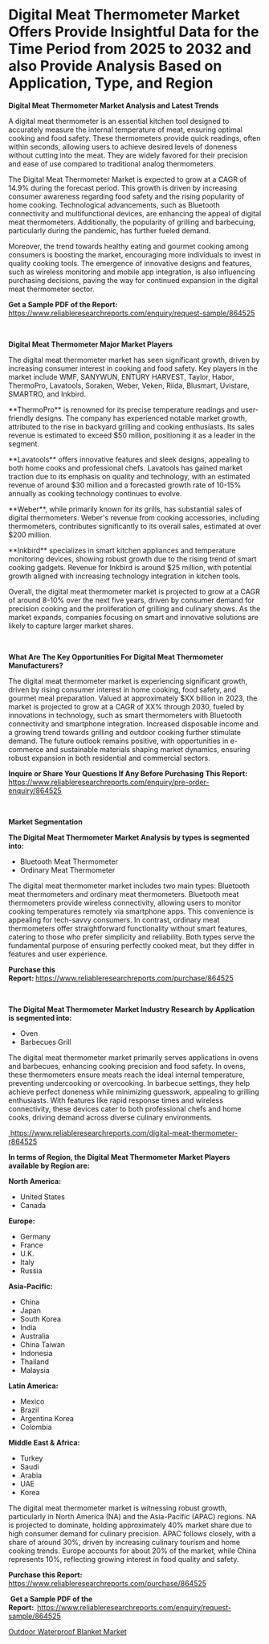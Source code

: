 <p><h1>Digital Meat Thermometer Market Offers Provide Insightful Data for the Time Period from 2025 to 2032 and also Provide Analysis Based on Application, Type, and Region</h1></p><p><strong>Digital Meat Thermometer Market Analysis and Latest Trends</strong></p>
<p><p>A digital meat thermometer is an essential kitchen tool designed to accurately measure the internal temperature of meat, ensuring optimal cooking and food safety. These thermometers provide quick readings, often within seconds, allowing users to achieve desired levels of doneness without cutting into the meat. They are widely favored for their precision and ease of use compared to traditional analog thermometers.</p><p>The Digital Meat Thermometer Market is expected to grow at a CAGR of 14.9% during the forecast period. This growth is driven by increasing consumer awareness regarding food safety and the rising popularity of home cooking. Technological advancements, such as Bluetooth connectivity and multifunctional devices, are enhancing the appeal of digital meat thermometers. Additionally, the popularity of grilling and barbecuing, particularly during the pandemic, has further fueled demand.</p><p>Moreover, the trend towards healthy eating and gourmet cooking among consumers is boosting the market, encouraging more individuals to invest in quality cooking tools. The emergence of innovative designs and features, such as wireless monitoring and mobile app integration, is also influencing purchasing decisions, paving the way for continued expansion in the digital meat thermometer sector.</p></p>
<p><strong>Get a Sample PDF of the Report:&nbsp;</strong> <a href="https://www.reliableresearchreports.com/enquiry/request-sample/864525?utm_campaign=2300&utm_medium=2&utm_source=Github&utm_content=ia&utm_term=08022025&utm_id=digital-meat-thermometer">https://www.reliableresearchreports.com/enquiry/request-sample/864525</a></p>
<p>&nbsp;</p>
<p><strong>Digital Meat Thermometer Major Market Players</strong></p>
<p><p>The digital meat thermometer market has seen significant growth, driven by increasing consumer interest in cooking and food safety. Key players in the market include WMF, SANYWUN, ENTURY HARVEST, Taylor, Habor, ThermoPro, Lavatools, Soraken, Weber, Veken, Riida, Blusmart, Uvistare, SMARTRO, and Inkbird.</p><p>**ThermoPro** is renowned for its precise temperature readings and user-friendly designs. The company has experienced notable market growth, attributed to the rise in backyard grilling and cooking enthusiasts. Its sales revenue is estimated to exceed $50 million, positioning it as a leader in the segment.</p><p>**Lavatools** offers innovative features and sleek designs, appealing to both home cooks and professional chefs. Lavatools has gained market traction due to its emphasis on quality and technology, with an estimated revenue of around $30 million and a forecasted growth rate of 10-15% annually as cooking technology continues to evolve.</p><p>**Weber**, while primarily known for its grills, has substantial sales of digital thermometers. Weber's revenue from cooking accessories, including thermometers, contributes significantly to its overall sales, estimated at over $200 million.</p><p>**Inkbird** specializes in smart kitchen appliances and temperature monitoring devices, showing robust growth due to the rising trend of smart cooking gadgets. Revenue for Inkbird is around $25 million, with potential growth aligned with increasing technology integration in kitchen tools.</p><p>Overall, the digital meat thermometer market is projected to grow at a CAGR of around 8-10% over the next five years, driven by consumer demand for precision cooking and the proliferation of grilling and culinary shows. As the market expands, companies focusing on smart and innovative solutions are likely to capture larger market shares.</p></p>
<p>&nbsp;</p>
<p><strong>What Are The Key Opportunities For Digital Meat Thermometer Manufacturers?</strong></p>
<p><p>The digital meat thermometer market is experiencing significant growth, driven by rising consumer interest in home cooking, food safety, and gourmet meal preparation. Valued at approximately $XX billion in 2023, the market is projected to grow at a CAGR of XX% through 2030, fueled by innovations in technology, such as smart thermometers with Bluetooth connectivity and smartphone integration. Increased disposable income and a growing trend towards grilling and outdoor cooking further stimulate demand. The future outlook remains positive, with opportunities in e-commerce and sustainable materials shaping market dynamics, ensuring robust expansion in both residential and commercial sectors.</p></p>
<p><strong>Inquire or Share Your Questions If Any Before Purchasing This Report:</strong> <a href="https://www.reliableresearchreports.com/enquiry/pre-order-enquiry/864525?utm_campaign=2300&utm_medium=2&utm_source=Github&utm_content=ia&utm_term=08022025&utm_id=digital-meat-thermometer">https://www.reliableresearchreports.com/enquiry/pre-order-enquiry/864525</a></p>
<p>&nbsp;</p>
<p><strong>Market Segmentation</strong></p>
<p><strong>The Digital Meat Thermometer Market Analysis by types is segmented into:</strong></p>
<p><ul><li>Bluetooth Meat Thermometer</li><li>Ordinary Meat Thermometer</li></ul></p>
<p><p>The digital meat thermometer market includes two main types: Bluetooth meat thermometers and ordinary meat thermometers. Bluetooth meat thermometers provide wireless connectivity, allowing users to monitor cooking temperatures remotely via smartphone apps. This convenience is appealing for tech-savvy consumers. In contrast, ordinary meat thermometers offer straightforward functionality without smart features, catering to those who prefer simplicity and reliability. Both types serve the fundamental purpose of ensuring perfectly cooked meat, but they differ in features and user experience.</p></p>
<p><strong>Purchase this Report:&nbsp;</strong><a href="https://www.reliableresearchreports.com/purchase/864525?utm_campaign=2300&utm_medium=2&utm_source=Github&utm_content=ia&utm_term=08022025&utm_id=digital-meat-thermometer">https://www.reliableresearchreports.com/purchase/864525</a></p>
<p>&nbsp;</p>
<p><strong>The Digital Meat Thermometer Market Industry Research by Application is segmented into:</strong></p>
<p><ul><li>Oven</li><li>Barbecues Grill</li></ul></p>
<p><p>The digital meat thermometer market primarily serves applications in ovens and barbecues, enhancing cooking precision and food safety. In ovens, these thermometers ensure meats reach the ideal internal temperature, preventing undercooking or overcooking. In barbecue settings, they help achieve perfect doneness while minimizing guesswork, appealing to grilling enthusiasts. With features like rapid response times and wireless connectivity, these devices cater to both professional chefs and home cooks, driving demand across diverse culinary environments.</p></p>
<p><a href="https://www.reliableresearchreports.com/digital-meat-thermometer-r864525?utm_campaign=2300&utm_medium=2&utm_source=Github&utm_content=ia&utm_term=08022025&utm_id=digital-meat-thermometer">&nbsp;https://www.reliableresearchreports.com/digital-meat-thermometer-r864525</a></p>
<p><strong>In terms of Region, the Digital Meat Thermometer Market Players available by Region are:</strong></p>
<p>
    <p> <strong> North America: </strong>
        <ul>
            <li>United States</li>
            <li>Canada</li>
        </ul>
        </p> 
    <p> <strong> Europe: </strong>
        <ul>
            <li>Germany</li>
            <li>France</li>
            <li>U.K.</li>
            <li>Italy</li>
            <li>Russia</li>
        </ul>
        </p> 
    <p> <strong> Asia-Pacific: </strong>
        <ul>
            <li>China</li>
            <li>Japan</li>
            <li>South Korea</li>
            <li>India</li>
            <li>Australia</li>
            <li>China Taiwan</li>
            <li>Indonesia</li>
            <li>Thailand</li>
            <li>Malaysia</li>
        </ul>
        </p> 
    <p> <strong> Latin America: </strong>
        <ul>
            <li>Mexico</li>
            <li>Brazil</li>
            <li>Argentina Korea</li>
            <li>Colombia</li>
        </ul>
        </p> 
    <p> <strong> Middle East & Africa: </strong>
        <ul>
            <li>Turkey</li>
            <li>Saudi</li>
            <li>Arabia</li>
            <li>UAE</li>
            <li>Korea</li>
        </ul>
    </p>
    </p>
<p><p>The digital meat thermometer market is witnessing robust growth, particularly in North America (NA) and the Asia-Pacific (APAC) regions. NA is projected to dominate, holding approximately 40% market share due to high consumer demand for culinary precision. APAC follows closely, with a share of around 30%, driven by increasing culinary tourism and home cooking trends. Europe accounts for about 20% of the market, while China represents 10%, reflecting growing interest in food quality and safety.</p></p>
<p><strong>Purchase this Report: </strong><a href="https://www.reliableresearchreports.com/purchase/864525?utm_campaign=2300&utm_medium=2&utm_source=Github&utm_content=ia&utm_term=08022025&utm_id=digital-meat-thermometer">https://www.reliableresearchreports.com/purchase/864525</a></p>
<p>&nbsp;<strong>Get a Sample PDF of the Report:&nbsp;&nbsp;</strong><a href="https://www.reliableresearchreports.com/enquiry/request-sample/864525?utm_campaign=2300&utm_medium=2&utm_source=Github&utm_content=ia&utm_term=08022025&utm_id=digital-meat-thermometer">https://www.reliableresearchreports.com/enquiry/request-sample/864525</a></p>
<p><strong></strong></p>
<p><p><a href="https://github.com/stephaniwo144/Market-Research-Report-List-1/blob/main/outdoor-waterproof-blanket-market.md?utm_campaign=2300&utm_medium=2&utm_source=Github&utm_content=ia&utm_term=08022025&utm_id=digital-meat-thermometer">Outdoor Waterproof Blanket Market</a></p></p>